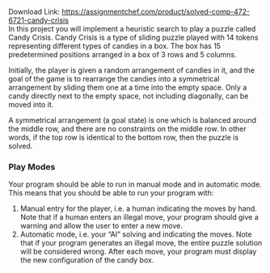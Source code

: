 Download Link: https://assignmentchef.com/product/solved-comp-472-6721-candy-crisis
<br>
In this project you will implement a heuristic search to play a puzzle called Candy Crisis. Candy Crisis is a type of sliding puzzle played with 14 tokens representing different types of candies in a box. The box has 15 predetermined positions arranged in a box of 3 rows and 5 columns.

Initially, the player is given a random arrangement of candies in it, and the goal of the game is to rearrange the candies into a symmetrical arrangement by sliding them one at a time into the empty space. Only a candy directly next to the empty space, not including diagonally, can be moved into it.

A symmetrical arrangement (a goal state) is one which is balanced around the middle row, and there are no constraints on the middle row. In other words, if the top row is identical to the bottom row, then the puzzle is solved.

<h3><a id="user-content-play-modes" class="anchor" href="https://github.com/elmb/candy_crisis_AI#play-modes" aria-hidden="true"></a>Play Modes</h3>

Your program should be able to run in manual mode and in automatic mode. This means that you should be able to run your program with:

<ol>

 <li>Manual entry for the player, i.e. a human indicating the moves by hand. Note that if a human enters an illegal move, your program should give a warning and allow the user to enter a new move.</li>

 <li>Automatic mode, i.e. your “AI” solving and indicating the moves. Note that if your program generates an illegal move, the entire puzzle solution will be considered wrong. After each move, your program must display the new configuration of the candy box.</li>

</ol>